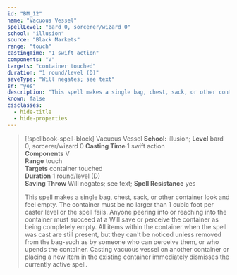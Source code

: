 ```yaml
---
id: "BM_12"
name: "Vacuous Vessel"
spellLevel: "bard 0, sorcerer/wizard 0"
school: "illusion"
source: "Black Markets"
range: "touch"
castingTime: "1 swift action"
components: "V"
targets: "container touched"
duration: "1 round/level (D)"
saveType: "Will negates; see text"
sr: "yes"
description: "This spell makes a single bag, chest, sack, or other container look and feel empty. The container must be no larger than 1 cubic foot per caster level or the spell fails. Anyone peering into or reaching into the container must succeed at a Will save or perceive the container as being completely empty. All items within the container when the spell was cast are still present, but they can't be noticed unless removed from the bag-such as by someone who can perceive them, or who upends the container.  Casting vacuous vessel on another container or placing a new item in the existing container immediately dismisses the currently active spell."
known: false
cssclasses:
  - hide-title
  - hide-properties
---
```


> [!spellbook-spell-block] Vacuous Vessel
> **School:** illusion; **Level** bard 0, sorcerer/wizard 0
> **Casting Time** 1 swift action  
> **Components** V  
> **Range** touch  
> **Targets** container touched  
> **Duration** 1 round/level (D)  
> **Saving Throw** Will negates; see text; **Spell Resistance** yes
> 
> This spell makes a single bag, chest, sack, or other container look and feel empty. The container must be no larger than 1 cubic foot per caster level or the spell fails. Anyone peering into or reaching into the container must succeed at a Will save or perceive the container as being completely empty. All items within the container when the spell was cast are still present, but they can't be noticed unless removed from the bag-such as by someone who can perceive them, or who upends the container.  Casting vacuous vessel on another container or placing a new item in the existing container immediately dismisses the currently active spell.